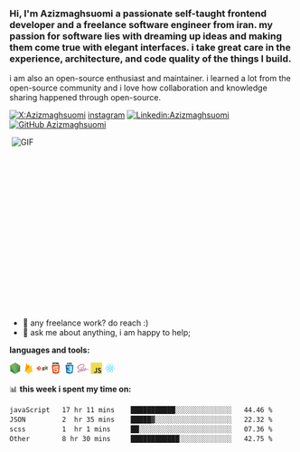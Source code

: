 ### Hi, I'm **Azizmaghsuomi** a passionate self-taught frontend developer and a freelance software engineer from iran. my passion for software lies with dreaming up ideas and making them come true with elegant interfaces. i take great care in the experience, architecture, and code quality of the things I build.

i am also an open-source enthusiast and maintainer. i learned a lot from the open-source community and i love how collaboration and knowledge sharing happened through open-source.

[![X:Azizmaghsuomi](https://img.shields.io/twitter/follow/azizmaghsuomi?style=social)](https://x.com/Azizmaghsuomi?s=09)
[instagram](https://www.instagram.com/aziz_maghsuomi?igsh=dnpteHB2bWdpdnpy)
[![Linkedin:Azizmaghsuomi](https://img.shields.io/badge/-azizmaghsuomi-blue?style=flat-square&logo=Linkedin&logoColor=white&link=https://www.linkedin.com/in/aliysefian/)](https://www.linkedin.com/in/azizmaghsuomi/)
[![GitHub Azizmaghsuomi](https://img.shields.io/github/followers/thaiane?label=follow&style=social)](https://github.com/azizmaghsuomi)

  <img align="right" alt="GIF" src="https://github.com/abhisheknaiidu/abhisheknaiidu/blob/master/code.gif?raw=true" width="500" height="320" />
  
- 💼 any freelance work? do reach :)
- 💬 ask me about anything, i am happy to help;

**languages and tools:**  


<code><img height="20" src="https://raw.githubusercontent.com/github/explore/80688e429a7d4ef2fca1e82350fe8e3517d3494d/topics/nodejs/nodejs.png"></code>
<code><img height="20" src="https://raw.githubusercontent.com/github/explore/80688e429a7d4ef2fca1e82350fe8e3517d3494d/topics/firebase/firebase.png"></code>
<code><img height="20" src="https://raw.githubusercontent.com/github/explore/80688e429a7d4ef2fca1e82350fe8e3517d3494d/topics/git/git.png"></code>
<code><img height="20" src="https://raw.githubusercontent.com/github/explore/80688e429a7d4ef2fca1e82350fe8e3517d3494d/topics/html/html.png"></code>
<code><img height="20" src="https://raw.githubusercontent.com/github/explore/80688e429a7d4ef2fca1e82350fe8e3517d3494d/topics/css/css.png"></code>
<code><img height="20" src="https://raw.githubusercontent.com/github/explore/80688e429a7d4ef2fca1e82350fe8e3517d3494d/topics/sass/sass.png"></code>
<code><img height="20" src="https://raw.githubusercontent.com/github/explore/80688e429a7d4ef2fca1e82350fe8e3517d3494d/topics/javascript/javascript.png"></code>
<code><img height="20" src="https://raw.githubusercontent.com/github/explore/80688e429a7d4ef2fca1e82350fe8e3517d3494d/topics/react/react.png"></code>


📊 **this week i spent my time on:**
<!--START_SECTION:waka-->

```txt
javaScript   17 hr 11 mins    ███████████░░░░░░░░░░░░░░   44.46 %
JSON         2  hr 35 mins    █████▓░░░░░░░░░░░░░░░░░░░   22.32 %
scss         1  hr 1 mins     ██░░░░░░░░░░░░░░░░░░░░░░░   07.36 %
Other        8 hr 30 mins     ████████████░░░░░░░░░░░░░   42.75 %
```

<!--END_SECTION:waka-->


